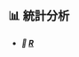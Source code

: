 ## 📊 統計分析

* ##### 📖 [︎R](https://hiroki-it.github.io/tech-notebook-mkdocs/statistic_analysis/statistic_analysis_r.html)

<br>
